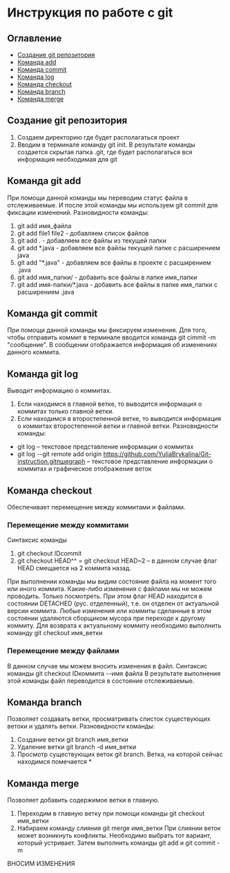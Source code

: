 # Инструкция по работе с git

## Оглавление
* [Создание git репозитория](#создание-git-репозитория)
* [Команда add](#команда-git-add)
* [Команда commit](#команда-git-commit)
* [Команда log](#команда-git-log)
* [Команда checkout](#команда-checkout)
* [Команда branch](#команда-branch)
* [Команда merge](#команда-merge)

## Создание git репозитория
1. Создаем директорию где будет располагаться проект
2. Вводим в терминале команду git init. В результате команды создается скрытая папка .git, где будет располагаться вся информация необходимая для git

## Команда git add
При помощи данной команды мы переводим статус файла в отслеживаемые.
И после этой команды мы используем git commit для фиксации изменений.
Разновидности команды:
1. git add имя_файла
2. git add file1 file2 - добавляем список файлов
3. git add . - добавляем все файлы из текущей папки
4. git add *.java - добавляем все файлы текущей папке с расширением java
5. git add "*.java" - добавляем все файлы в проекте с расширением .java
6. git add имя_папки/ - добавить все файлы в папке имя_папки
7. git add имя-папки/*.java - добавить все файлы в папке имя_папки с расширением .java

## Команда git commit
При помощи данной команды мы фиксируем изменения.
Для того, чтобы отправить коммит в терминале вводится команда git cimmit -m "сообщение".
В сообщении отображается информация об изменениях данного коммита.

## Команда git log
Выводит информацию о коммитах.
1. Если находимся в главной ветке, то выводится информация о коммитах только главной ветки.
2. Если находимся в второстепенной ветке, то выводится информация о коммитах второстепенной ветки и главной ветки.
   Разновидности команды:
* git log – текстовое представление информации о коммитах
* git log --git remote add origin https://github.com/YuliaBrykalina/Git-instruction.gitпшеgraph – текстовое представление информации о коммитах и графическое отображение веток

## Команда checkout
Oбеспечивает перемещение между коммитами и файлами.

### Перемещение между коммитами
Синтаксис команды
1. git checkout IDcommit
2. git checkout HEAD^^ = git checkout HEAD~2 – в данном случае флаг HEAD смещается на 2 коммита назад.

При выполнении команды мы видим состояние файла на момент того или иного коммита. Какие-либо изменения с файлами мы не можем проводить. Только посмотреть. При этом флаг HEAD находится в состоянии DETACHED (рус. отделенный), т.е. он отделен от актуальной версии коммита.
Любые изменения или коммиты сделанные в этом состоянии удаляются сборщиком мусора при переходе к другому коммиту.
Для возврата к актуальному коммиту необходимо выполнить команду git checkout имя_ветки

### Перемещение между файлами
В данном случае мы можем вносить изменения в файл.
Синтаксис команды
git checkout IDкоммита --имя файла
В результате выполнения этой команды файл переводится в состояние отслеживаемые.

## Команда branch
Позволяет создавать ветки, просматривать списток существующих ветоки и удалять ветки.
Разновидности команды: 
1. Создание ветки git branch имя_ветки
2. Удаление ветки git branch -d имя_ветки
3. Просмотр существующих веток git branch. Ветка, на которой сейчас находимся помечается * 

## Команда merge
Позволяет добавить содержимое ветки в главную. 
1. Переходим в главную ветку при помощи команды git checkout имя_ветки
2. Набираем команду слияния git merge имя_ветки 
При слиянии веток может возникнуть конфликты. 
Необходимо выбрать тот вариант, который устривает.
Затем выполнить команды git add и git commit -m

ВНОСИМ ИЗМЕНЕНИЯ
